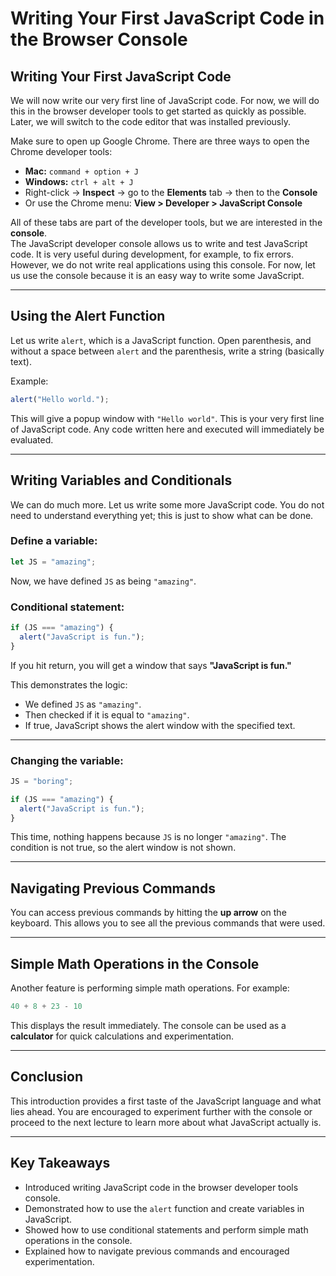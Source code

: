 # Writing Your First JavaScript Code in the Browser Console

## Writing Your First JavaScript Code
We will now write our very first line of JavaScript code. For now, we will do this in the browser developer tools to get started as quickly as possible. Later, we will switch to the code editor that was installed previously.

Make sure to open up Google Chrome. There are three ways to open the Chrome developer tools:

- **Mac:** `command + option + J`
- **Windows:** `ctrl + alt + J`
- Right-click → **Inspect** → go to the **Elements** tab → then to the **Console**
- Or use the Chrome menu: **View > Developer > JavaScript Console**

All of these tabs are part of the developer tools, but we are interested in the **console**.  
The JavaScript developer console allows us to write and test JavaScript code. It is very useful during development, for example, to fix errors. However, we do not write real applications using this console. For now, let us use the console because it is an easy way to write some JavaScript.

---

## Using the Alert Function
Let us write `alert`, which is a JavaScript function. Open parenthesis, and without a space between `alert` and the parenthesis, write a string (basically text).

Example:

```javascript
alert("Hello world.");
````

This will give a popup window with `"Hello world"`.
This is your very first line of JavaScript code. Any code written here and executed will immediately be evaluated.

---

## Writing Variables and Conditionals

We can do much more. Let us write some more JavaScript code. You do not need to understand everything yet; this is just to show what can be done.

### Define a variable:

```javascript
let JS = "amazing";
```

Now, we have defined `JS` as being `"amazing"`.

### Conditional statement:

```javascript
if (JS === "amazing") {
  alert("JavaScript is fun.");
}
```

If you hit return, you will get a window that says **"JavaScript is fun."**

This demonstrates the logic:

* We defined `JS` as `"amazing"`.
* Then checked if it is equal to `"amazing"`.
* If true, JavaScript shows the alert window with the specified text.

---

### Changing the variable:

```javascript
JS = "boring";
```

```javascript
if (JS === "amazing") {
  alert("JavaScript is fun.");
}
```

This time, nothing happens because `JS` is no longer `"amazing"`.
The condition is not true, so the alert window is not shown.

---

## Navigating Previous Commands

You can access previous commands by hitting the **up arrow** on the keyboard.
This allows you to see all the previous commands that were used.

---

## Simple Math Operations in the Console

Another feature is performing simple math operations.
For example:

```javascript
40 + 8 + 23 - 10
```

This displays the result immediately.
The console can be used as a **calculator** for quick calculations and experimentation.

---

## Conclusion

This introduction provides a first taste of the JavaScript language and what lies ahead.
You are encouraged to experiment further with the console or proceed to the next lecture to learn more about what JavaScript actually is.

---

## Key Takeaways

* Introduced writing JavaScript code in the browser developer tools console.
* Demonstrated how to use the `alert` function and create variables in JavaScript.
* Showed how to use conditional statements and perform simple math operations in the console.
* Explained how to navigate previous commands and encouraged experimentation.

```
```
